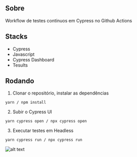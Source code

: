 

## Sobre

Workflow de testes contínuos em Cypress no Github Actions

## Stacks
- Cypress
- Javascript
- Cypress Dashboard
- Tesults

## Rodando

1. Clonar o repositório, instalar as dependências
```
yarn / npm install
```

2. Subir o Cypress UI
```
yarn cypress open / npx cypress open 
```

3. Executar testes em Headless
```
yarn cypress run / npx cypress run 
```

![alt text](https://www.tesults.com/results/rsp/view/status/project/dfd357d9-e58e-49ce-8d0d-ce76a6223e16)
